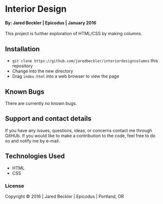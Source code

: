 # Interior Design

#### By: Jared Beckler | Epicodus | January 2016

This project is further exploration of HTML/CSS by making columns.

## Installation

* `git clone https://github.com/jaredbeckler/interiordesigncolumns` this repository
* Change into the new directory
* Drag `index.html` into a web browser to view the page

## Known Bugs

There are currently no known bugs.

## Support and contact details

If you have any issues, questions, ideas, or concerns contact me through GitHUb. If you would like to make a contribution to the code, feel free to do so and notify me by e-mail.

## Technologies Used

* HTML
* CSS

### License

Copyright &copy; 2016  |  Jared Beckler  |  Epicodus  |  Portland, OR
